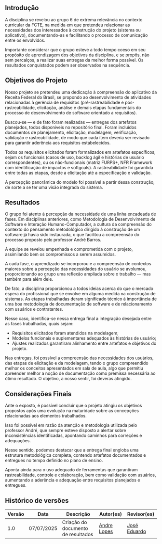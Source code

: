 ## Introdução

A disciplina se revelou ao grupo 6 de extrema relevância no contexto curricular da FCTE, na medida em que pretendeu relacionar as necessidades dos interessados à construção do projeto (sistema ou aplicativo), documentando-as e facilitando o processo de comunicação entre os envolvidos. 

Importante considerar que o grupo esteve a todo tempo coeso em seu propósito de aprendizagem dos objetivos da disciplina, e se propôs, não sem percalços, a realizar suas entregas da melhor forma possível. Os resultados conquistados podem ser observados na sequência.

## Objetivos do Projeto

Nosso projeto se pretendeu uma dedicação à compreensão do aplicativo da Receita Federal do Brasil, se propondo ao desenvolvimento de atividades relacionadas à gerência de requisitos (pré-rastreabilidade e pós-rastreabilidade, elicitação, análise e demais etapas fundamentais do processo de desenvolvimento de software orientado a requisitos).

Buscou-se — e de fato foram realizadas — entregas dos artefatos planejados, todos disponíveis no repositório final. Foram incluídos documentos de planejamento, elicitação, modelagem, verificação, validação e rastreabilidade, de modo que cada item deveria ser revisado para garantir aderência aos requisitos estabelecidos.

Todos os requisitos elicitados foram formalizados em artefatos específicos, sejam os funcionais (casos de uso, backlog ágil e histórias de usuário correspondentes), ou os não-funcionais (matriz FURPS+, NFR Framework com identificação de impactos e softgoals). A rastreabilidade foi garantida entre todas as etapas, desde a elicitação até a especificação e validação.

A percepção panorâmica do modelo foi possível a partir dessa construção, de sorte a se ter uma visão integrada do sistema.

## Resultados

O grupo foi atento à percepção da necessidade de uma linha encadeada de fases. Em disciplinas anteriores, como Metodologia de Desenvolvimento de Software e Interação Humano-Computador, a cultura da compreensão do contexto do pensamento metodológico dirigido à construção de um software já havia sido instaurada, o que facilitou a compreensão do processo proposto pelo professor André Barros.

A equipe se revelou empenhada e comprometida com o projeto, assimilando bem os compromissos a serem assumidos.

A cada fase, o aprendizado se incorporou e a compreensão de contextos maiores sobre a percepção das necessidades do usuário se avolumou, proporcionando ao grupo uma reflexão ampliada sobre o trabalho — mas também para além dele.

De fato, a disciplina proporcionou a todos ideias acerca do que o mercado espera do profissional que se envolve em alguma medida na construção de sistemas. As etapas trabalhadas deram significado técnico à importância de uma boa metodologia de documentação de software e de relacionamento com usuários e contratantes.

Nesse caso, identifica-se nessa entrega final a integração desejada entre as fases trabalhadas, quais sejam:

- Requisitos elicitados foram atendidos na modelagem;
- Modelos funcionais e suplementares adequados às histórias de usuário;
- Ajustes realizados garantiram alinhamento entre artefatos e objetivos do projeto.

Nas entregas, foi possível a compreensão das necessidades dos usuários, das etapas de elicitação e da modelagem, tendo o grupo compreendido melhor os conceitos apresentados em sala de aula, algo que permitiu apreender melhor a noção de documentação como premissa necessária ao ótimo resultado. O objetivo, a nosso sentir, foi deveras atingido.

## Considerações Finais

Ante o exposto, é possível concluir que o projeto atingiu os objetivos propostos após uma evolução na maturidade sobre as concepções relacionadas aos elementos trabalhados.

Isso foi possível em razão da atenção e metodologia utilizada pelo professor André, que sempre esteve disposto a alertar sobre inconsistências identificadas, apontando caminhos para correções e adequações.

Nesse sentido, podemos destacar que a entrega final engloba uma estrutura metodológica completa, contendo artefatos documentados e entregues no tempo definido no plano de ensino.

Aponta ainda para o uso adequado de ferramentas que garantiram rastreabilidade, controle e colaboração, bem como validação com usuários, aumentando a aderência e adequação entre requisitos planejados e entregues.


## Histórico de versões

Versão |   Data  | Descrição | Autor(es) | Revisor(es)
------ | ---- | ------ | ---------- | ----------
1.0 | 07/07/2025 | Criação do documento de resultados | [Andre Lopes](https://github.com/Andrewslopes) | [José Eduardo](https://github.com/jevprado) |